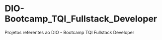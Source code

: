 # DIO-Bootcamp_TQI_Fullstack_Developer
Projetos referentes ao DIO - Bootcamp TQI Fullstack Developer 
